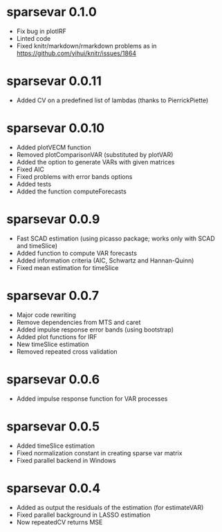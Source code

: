 # sparsevar 0.1.0

- Fix bug in plotIRF
- Linted code
- Fixed knitr/markdown/rmarkdown problems as in https://github.com/yihui/knitr/issues/1864

# sparsevar 0.0.11

- Added CV on a predefined list of lambdas (thanks to PierrickPiette) 

# sparsevar 0.0.10

- Added plotVECM function
- Removed plotComparisonVAR (substituted by plotVAR)
- Added the option to generate VARs with given matrices
- Fixed AIC
- Fixed problems with error bands options
- Added tests
- Added the function computeForecasts

# sparsevar 0.0.9

- Fast SCAD estimation (using picasso package; works only with SCAD and timeSlice)
- Added function to compute VAR forecasts
- Added information criteria (AIC, Schwartz and Hannan-Quinn)
- Fixed mean estimation for timeSlice

# sparsevar 0.0.7

- Major code rewriting
- Remove dependencies from MTS and caret
- Added impulse response error bands (using bootstrap)
- Added plot functions for IRF
- New timeSlice estimation
- Removed repeated cross validation

# sparsevar 0.0.6

- Added impulse response function for VAR processes

# sparsevar 0.0.5

- Added timeSlice estimation
- Fixed normalization constant in creating sparse var matrix
- Fixed parallel backend in Windows 

# sparsevar 0.0.4

- Added as output the residuals of the estimation (for estimateVAR)
- Fixed parallel background in LASSO estimation
- Now repeatedCV returns MSE
